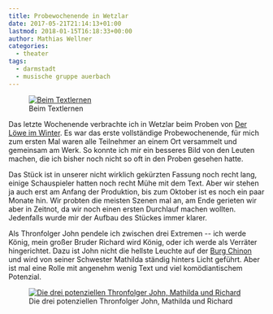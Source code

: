 ```yaml
---
title: Probewochenende in Wetzlar
date: 2017-05-21T21:14:13+01:00
lastmod: 2018-01-15T16:18:33+00:00
author: Mathias Wellner
categories:
  - theater
tags: 
  - darmstadt
  - musische gruppe auerbach
---
```

<figure>
  <a href="https://www.flickr.com/photos/mwellner/34851206955/in/dateposted-public/" title="Beim Textlernen">
    <img srcset="https://farm5.staticflickr.com/4225/34851206955_c4aec4902d_n.jpg 320w, https://farm5.staticflickr.com/4225/34851206955_c4aec4902d_z.jpg 640w, https://farm5.staticflickr.com/4225/34851206955_c4aec4902d_c.jpg 800w, https://farm5.staticflickr.com/4225/34851206955_19cf295734_h.jpg 1600w, https://farm5.staticflickr.com/4225/34851206955_bf5de62793_k.jpg 2048w" src="https://farm5.staticflickr.com/4225/34851206955_c4aec4902d_b.jpg" title="Beim Textlernen">
  </a>
  <figcaption>Beim Textlernen</figcaption>
</figure>

Das letzte Wochenende verbrachte ich in Wetzlar beim Proben von [Der Löwe im Winter](https://de.wikipedia.org/wiki/Der_L%C3%B6we_im_Winter). Es war das erste vollständige Probewochenende, für mich zum ersten Mal waren alle Teilnehmer an einem Ort versammelt und gemeinsam am Werk. So konnte ich mir ein besseres Bild von den Leuten machen, die ich bisher noch nicht so oft in den Proben gesehen hatte. 

Das Stück ist in unserer nicht wirklich gekürzten Fassung noch recht lang, einige Schauspieler hatten noch recht Mühe mit dem Text. Aber wir stehen ja auch erst am Anfang der Produktion, bis zum Oktober ist es noch ein paar Monate hin. Wir probten die meisten Szenen mal an, am Ende gerieten wir aber in Zeitnot, da wir noch einen ersten Durchlauf machen wollten. Jedenfalls wurde mir der Aufbau des Stückes immer klarer. 

Als Thronfolger John pendele ich zwischen drei Extremen -- ich werde König, mein großer Bruder Richard wird König, oder ich werde als Verräter hingerichtet. Dazu ist John nicht die hellste Leuchte auf der [Burg Chinon](https://de.wikipedia.org/wiki/Burg_Chinon) und wird von seiner Schwester Mathilda ständig hinters Licht geführt. Aber ist mal eine Rolle mit angenehm wenig Text und viel komödiantischem Potenzial. 

<figure>
  <a href="https://www.flickr.com/photos/mwellner/34041316383/in/dateposted-public/" title="Die drei potenziellen Thronfolger John, Mathilda und Richard">
    <img srcset="https://farm5.staticflickr.com/4272/34041316383_eede7565fa_n.jpg 320w, https://farm5.staticflickr.com/4272/34041316383_eede7565fa_z.jpg 640w, https://farm5.staticflickr.com/4272/34041316383_eede7565fa_c.jpg 800w, https://farm5.staticflickr.com/4272/34041316383_988a75034d_h.jpg 1600w, https://farm5.staticflickr.com/4272/34041316383_83ceaccf93_k.jpg 2048w" src="https://farm5.staticflickr.com/4272/34041316383_eede7565fa_b.jpg" title="Die drei potenziellen Thronfolger John, Mathilda und Richard" alt="Die drei potenziellen Thronfolger John, Mathilda und Richard">    
  </a>
  <figcaption>Die drei potenziellen Thronfolger John, Mathilda und Richard</figcaption>
</figure>